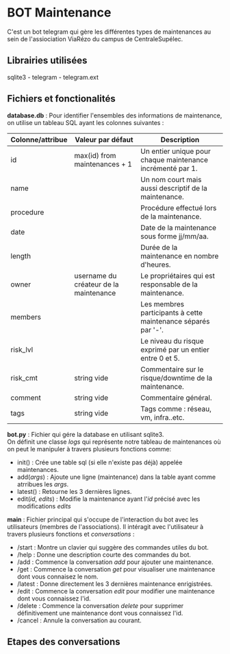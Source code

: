 # BOT Maintenance

C'est un bot telegram qui gère les différentes types de maintenances au sein de l'assiociation ViaRézo du campus de CentraleSupélec. 

## Librairies utilisées 

sqlite3 - telegram - telegram.ext

## Fichiers et fonctionalités 

**database.db** : 
Pour identifier l'ensembles des informations de maintenance, on utilise un tableau SQL ayant les colonnes suivantes :

| Colonne/attribue              | Valeur par défaut                       | Description                                                  |
|-------------------------------|-----------------------------------------|--------------------------------------------------------------|
| id                            | max(id) from maintenances + 1           | Un entier unique pour chaque maintenance incrémenté par 1.   |
| name                          |                                         | Un nom court mais aussi descriptif de la maintenance.        |
| procedure                     |                                         | Procédure effectué lors de la maintenance.                   |
| date                          |                                         | Date de la maintenance sous forme jj/mm/aa.                  |
| length                        |                                         | Durée de la maintenance en nombre d'heures.                  |
| owner                         | username du créateur de la maintenance  | Le propriétaires qui est responsable de la maintenance.      |
| members                       |                                         | Les membres participants à cette maintenance séparés par '-'.| 
| risk_lvl                      |                                         | Le niveau du risque exprimé par un entier entre 0 et 5.      |
| risk_cmt                      | string vide                             | Commentaire sur le risque/downtime de la maintenance.        |
| comment                       | string vide                             | Commentaire général.                                         |
| tags                          | string vide                             | Tags comme : réseau, vm, infra..etc.                         |

**bot.py** : 
Fichier qui gére la database en utilisant sqlite3.  
On définit une classe *logs* qui représente notre tableau de maintenances où on peut le manipuler à travers plusieurs fonctions comme:  
 - init() : Crée une table sql (si elle n'existe pas déjà) appelée maintenances.
 - add(*args*) : Ajoute une ligne (maintenance) dans la table ayant comme atrribues les *args*.
 - latest() : Retourne les 3 dernières lignes.
 - edit(*id*, *edits*) : Modifie la maintenance ayant l'*id* précisé avec les modifications *edits*


**main** : 
Fichier principal qui s'occupe de l'interaction du bot avec les utilisateurs (membres de l'associations). 
Il intéragit avec l'utilisateur à travers plusieurs fonctions et *conversations* : 

- /start : Montre un clavier qui suggère des commandes utiles du bot.
- /help : Donne une description courte des commandes du bot.
- /add : Commence la conversation *add* pour ajouter une maintenance.
- /get : Commence la conversation *get* pour visualiser une maintenance dont vous connaisez le nom.
- /latest : Donne directement les 3 dernières maintenance enrigistrées.
- /edit : Commence la conversation *edit* pour modifier une maintenance dont vous connaissez l'id.
- /delete : Commence la conversation *delete* pour supprimer définitivement une maintenance dont vous connaissez l'id.
- /cancel : Annule la conversation au courant.

## Etapes des conversations 




